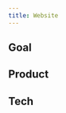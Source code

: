 ```yaml
---
title: Website
---
```


<head>
  <title>C4GT - Website</title>
 </head>

## Goal

## Product

## Tech
